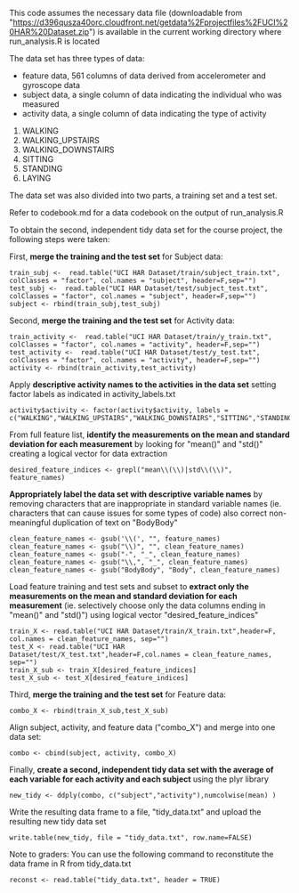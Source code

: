 This code assumes the necessary data file (downloadable from "https://d396qusza40orc.cloudfront.net/getdata%2Fprojectfiles%2FUCI%20HAR%20Dataset.zip") is available in the current working directory where run_analysis.R is located

The data set has three types of data:
- feature data, 561 columns of data derived from accelerometer and gyroscope data
- subject data, a single column of data indicating the individual who was measured
- activity data, a single column of data indicating the type of activity 
1. WALKING
2. WALKING_UPSTAIRS
3. WALKING_DOWNSTAIRS
4. SITTING
5. STANDING
6. LAYING

The data set was also divided into two parts, a training set and a test set.

Refer to codebook.md for a data codebook on the output of run_analysis.R

To obtain the second, independent tidy data set for the course project, the following steps were taken:

First, **merge the training and the test set** for Subject data:
```
train_subj <-  read.table("UCI HAR Dataset/train/subject_train.txt", colClasses = "factor", col.names = "subject", header=F,sep="")
test_subj <-  read.table("UCI HAR Dataset/test/subject_test.txt", colClasses = "factor", col.names = "subject", header=F,sep="")
subject <- rbind(train_subj,test_subj)
```

Second, **merge the training and the test set** for Activity data:
```
train_activity <-  read.table("UCI HAR Dataset/train/y_train.txt", colClasses = "factor", col.names = "activity", header=F,sep="")
test_activity <-  read.table("UCI HAR Dataset/test/y_test.txt", colClasses = "factor", col.names = "activity", header=F,sep="")
activity <- rbind(train_activity,test_activity)
```

Apply **descriptive activity names to the activities in the data set** setting factor labels as indicated in activity_labels.txt
```
activity$activity <- factor(activity$activity, labels = c("WALKING","WALKING_UPSTAIRS","WALKING_DOWNSTAIRS","SITTING","STANDING","LAYING"))
```


From full feature list, **identify the measurements on the mean and standard deviation for each measurement** by looking for "mean()" and "std()" creating a logical vector for data extraction
```
desired_feature_indices <- grepl("mean\\(\\)|std\\(\\)", feature_names)
```

**Appropriately label the data set with descriptive variable names** by removing characters that are inappropriate in standard variable names (ie. characters that can cause issues for some types of code)
also correct non-meaningful duplication of text on "BodyBody"
```
clean_feature_names <- gsub('\\(', "", feature_names)
clean_feature_names <- gsub("\\)", "", clean_feature_names)
clean_feature_names <- gsub("-", "_", clean_feature_names)
clean_feature_names <- gsub("\\,", "_", clean_feature_names)
clean_feature_names <- gsub("BodyBody", "Body", clean_feature_names)
```

Load feature training and test sets and subset to **extract only the measurements on the mean and standard deviation for each measurement** (ie. selectively choose only the data columns ending in "mean()" and "std()") using logical vector "desired_feature_indices"
```
train_X <- read.table("UCI HAR Dataset/train/X_train.txt",header=F, col.names = clean_feature_names, sep="")
test_X <- read.table("UCI HAR Dataset/test/X_test.txt",header=F,col.names = clean_feature_names, sep="")
train_X_sub <- train_X[desired_feature_indices]
test_X_sub <- test_X[desired_feature_indices]
```

Third, **merge the training and the test set** for Feature data:
```
combo_X <- rbind(train_X_sub,test_X_sub)
```

Align subject, activity, and feature data ("combo_X") and merge into one data set:
```
combo <- cbind(subject, activity, combo_X)
```

Finally, **create a second, independent tidy data set with the average of each variable for each activity and each subject** using the plyr library
```
new_tidy <- ddply(combo, c("subject","activity"),numcolwise(mean) )
```

Write the resulting data frame to a file, "tidy_data.txt" and upload the resulting new tidy data set
```
write.table(new_tidy, file = "tidy_data.txt", row.name=FALSE)
```

Note to graders: You can use the following command to reconstitute the data frame in R from tidy_data.txt
```
reconst <- read.table("tidy_data.txt", header = TRUE)
```
